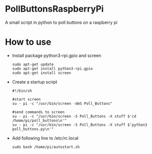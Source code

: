 # PollButtonsRaspberryPi
A small script in python to poll buttons on a raspberry pi

# How to use
* Install package python3-rpi.gpio and screen
  ```
  sudo apt-get update
  sudo apt-get install python3-rpi.gpio
  sudo apt-get install screen
  ```
* Create a startup script
  ```
  #!/bin/sh

  #start screen
  su - pi -c "/usr/bin/screen -dmS Poll_Buttons"
  
  #send commands to screen
  su - pi -c "/usr/bin/screen -S Poll_Buttons -X stuff $'cd /home/pi/poll_buttons\n'"
  su - pi -c "/usr/bin/screen -S Poll_Buttons -X stuff $'python3 poll_buttons.py\n'"
  ```
* Add following line to /etc/rc.local
  ```
  sudo bash /home/pi/autostart.sh
  ```